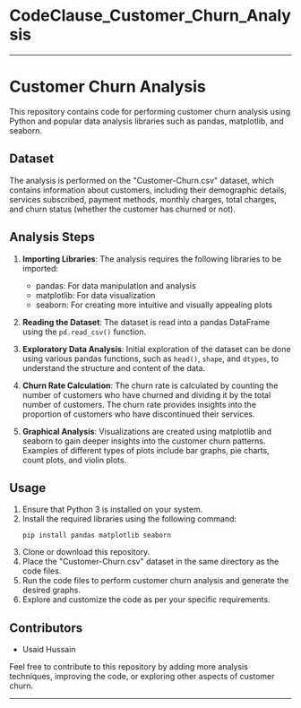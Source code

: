 # CodeClause_Customer_Churn_Analysis

---

# Customer Churn Analysis

This repository contains code for performing customer churn analysis using Python and popular data analysis libraries such as pandas, matplotlib, and seaborn.

## Dataset

The analysis is performed on the "Customer-Churn.csv" dataset, which contains information about customers, including their demographic details, services subscribed, payment methods, monthly charges, total charges, and churn status (whether the customer has churned or not).

## Analysis Steps

1. **Importing Libraries**: The analysis requires the following libraries to be imported:
   - pandas: For data manipulation and analysis
   - matplotlib: For data visualization
   - seaborn: For creating more intuitive and visually appealing plots

2. **Reading the Dataset**: The dataset is read into a pandas DataFrame using the `pd.read_csv()` function.

3. **Exploratory Data Analysis**: Initial exploration of the dataset can be done using various pandas functions, such as `head()`, `shape`, and `dtypes`, to understand the structure and content of the data.

4. **Churn Rate Calculation**: The churn rate is calculated by counting the number of customers who have churned and dividing it by the total number of customers. The churn rate provides insights into the proportion of customers who have discontinued their services.

5. **Graphical Analysis**: Visualizations are created using matplotlib and seaborn to gain deeper insights into the customer churn patterns. Examples of different types of plots include bar graphs, pie charts, count plots, and violin plots.

## Usage

1. Ensure that Python 3 is installed on your system.
2. Install the required libraries using the following command:
   ```
   pip install pandas matplotlib seaborn
   ```
3. Clone or download this repository.
4. Place the "Customer-Churn.csv" dataset in the same directory as the code files.
5. Run the code files to perform customer churn analysis and generate the desired graphs.
6. Explore and customize the code as per your specific requirements.

## Contributors

- Usaid Hussain

Feel free to contribute to this repository by adding more analysis techniques, improving the code, or exploring other aspects of customer churn.

---
